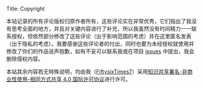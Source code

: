 Title: Copyright

本站记录的所有评论版权归原作者所有，这些评论实在非常优秀，它们指出了我没有思考全面的地方，并且对关键内容进行了补充，所以我虽然没有时间精力一一联系授权，但依然部分修改了这些评论（出于影响范围的考虑）并在这里匿名发表（出于隐私的考虑）。我要感谢这些评论者的付出，同时也要为未经授权就使用并修改了你们的作品说声抱歉，如有不妥可以联系我或在项目 [issues](https://github.com/FiftysixTimes7/MyWorldObservationJournal/issues) 中提出，我会删除侵权内容。

本站其余内容若无特殊说明，均由我（[FiftysixTimes7](https://github.com/FiftysixTimes7)）采用[知识共享署名-非商业性使用-相同方式共享 4.0 国际许可协议](https://creativecommons.org/licenses/by-nc-sa/4.0/)进行许可。